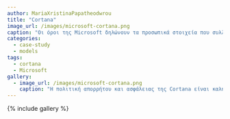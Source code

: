 ```yaml
---
author: MariaXristinaPapatheodwrou
title: "Cortana"
image_url: /images/microsoft-cortana.png
caption: "Οι όροι της Microsoft δηλώνουν τα προσωπικά στοιχεία που συλλέγει η Cortana εξαρτάται από τις επιλογές που κάνει ένας χρήστης (συμπεριλαμβανομένων των ρυθμίσεων απορρήτου τους και εάν είναι συνδεδεμένοι ή όχι), τα δεδομένα που μοιράζονται με την Cortana και τις δυνατότητες της Cortana (οι οποίες διαφέρουν ανάλογα με το λειτουργικό σύστημα ενός χρήστη , συσκευή και τις υπηρεσίες και τις εφαρμογές που χρησιμοποιούν). Οι όροι της Microsoft δηλώνουν ότι έχουν δεσμευτεί να προστατεύουν την ασφάλεια των προσωπικών δεδομένων των χρηστών."
categories:
  - case-study
  - models
tags:
  - cortana
  - Microsoft
gallery:
  - image_url: /images/microsoft-cortana.png
    caption: "Η πολιτική απορρήτου και ασφάλειας της Cortana είναι καλή, σε γενικές γραμμές, αλλά σίγουρα επιδέχεται περιθώρια βελτίωσης." 
---
```


{% include gallery %}
